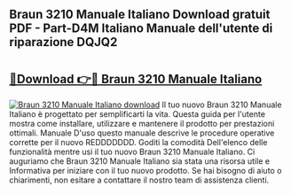 ## Braun 3210 Manuale Italiano Download gratuit PDF - Part-D4M Italiano Manuale dell'utente di riparazione DQJQ2

# <h2><a href="http://dfeazbc.blite.top/?on=Braun+3210+Manuale+Italiano">🔗Download 👉🔴 Braun 3210 Manuale Italiano</a></h2>

[![Braun 3210 Manuale Italiano download](https://i.imgur.com/lujVjoI.png)](http://dfeazbc.blite.top/?on=Braun+3210+Manuale+Italiano)
Il tuo nuovo Braun 3210 Manuale Italiano è progettato per semplificarti la vita. Questa guida per l'utente mostra come installare, utilizzare e mantenere il prodotto per prestazioni ottimali. Manuale D'uso questo manuale descrive le procedure operative corrette per il nuovo REDDDDDDD. Goditi la comodità Dell'elenco delle funzionalità mentre usi il tuo nuovo Braun 3210 Manuale Italiano. Ci auguriamo che Braun 3210 Manuale Italiano sia stata una risorsa utile e Informativa per iniziare con il tuo nuovo prodotto. Se hai bisogno di aiuto o chiarimenti, non esitare a contattare il nostro team di assistenza clienti.
